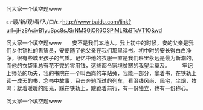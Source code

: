 问大家一个填空题www

👉最/新/观/看/入/口/👉http://www.baidu.com/link?url=jHz8AcivB1yuSpc8sJSrNM3GjOR6OSPiMLRbBTcVT1O&wd

问大家一个填空题www　　安不是我们本地人。我上初中的时候，安的父亲是我们乡供销社的售货员，安便随了他父亲在我们那里读书。初中时的安长得白白净净，很有些城里孩子的气质。记忆中他的衣服一直是我们班里永远是最为新潮的，而他的衣袋里总有花不完的零用钱，这些都令家境贫寒的我望尘莫及。
　　牢记上师范的功夫，我的书院在一个叫西岗的车站旁，我能一部分，拿着书，在铁轨上读一成天的书，念书中故事，目击奔驰而过的列车，看沿线风尚、民宅，尘烟，牧鸣；就着暖暖的阳光，踩在铁轨上，踉跄着前行，有一份独立，也有一份称心。


问大家一个填空题www
